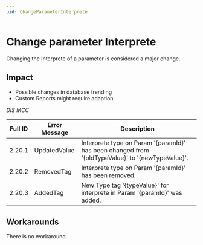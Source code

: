 ```yaml
---
uid: ChangeParameterInterprete
---
```


# Change parameter Interprete

Changing the Interprete of a parameter is considered a major change.

## Impact

- Possible changes in database trending
- Custom Reports might require adaption

*DIS MCC*

| Full ID | Error Message | Description |
|---------|---------------|-------------|
| 2.20.1  | UpdatedValue | Interprete type on Param '{paramId}' has been changed from '{oldTypeValue}' to '{newTypeValue}'. |
| 2.20.2  | RemovedTag   | Interprete type on Param '{paramId}' has been removed. |
| 2.20.3  | AddedTag     | New Type tag '{typeValue}' for interprete in Param '{paramId}' was added. |

## Workarounds

There is no workaround.
